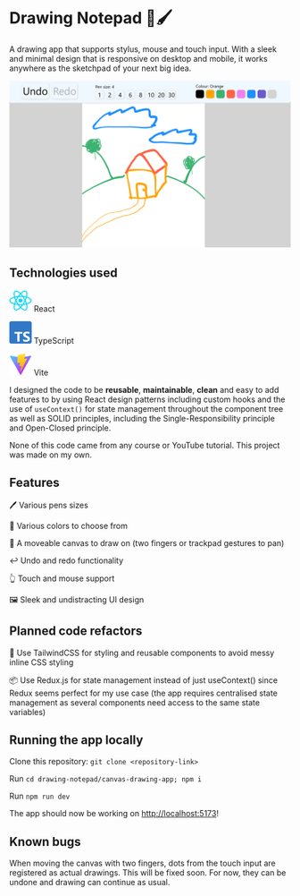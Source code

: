 # Drawing Notepad 📝🖌️

A drawing app that supports stylus, mouse and touch input. With a sleek and minimal design that is responsive on desktop and mobile, it works anywhere as the sketchpad of your next big idea.

![Drawing Notepad preview - A house on a hill with two hills with trees behind it](/canvas-drawing-app/src/assets/Drawing%20Notepad%20Preview%20Image.png)

## Technologies used

![React logo](/canvas-drawing-app/src/assets/react.svg) React

![TypeScript logo](/canvas-drawing-app/src/assets/Typescript_logo_2020.svg) TypeScript

![Vite logo](/canvas-drawing-app/src/assets/Vitejs-logo.svg) Vite

I designed the code to be **reusable**, **maintainable**, **clean** and easy to add features to by using React design patterns including custom hooks and the use of `useContext()` for state management throughout the component tree as well as SOLID principles, including the Single-Responsibility principle and Open-Closed principle. 

None of this code came from any course or YouTube tutorial. This project was made on my own.

## Features

🖊️ Various pens sizes

🎨 Various colors to choose from

🤚 A moveable canvas to draw on (two fingers or trackpad gestures to pan)

↩️ Undo and redo functionality

👆 Touch and mouse support

🖼️ Sleek and undistracting UI design

## Planned code refactors

🎨 Use TailwindCSS for styling and reusable components to avoid messy inline CSS styling

📦 Use Redux.js for state management instead of just useContext() since Redux seems perfect for my use case (the app requires centralised state management as several components need access to the same state variables)

## Running the app locally

Clone this repository: `git clone <repository-link>`

Run `cd drawing-notepad/canvas-drawing-app; npm i`

Run `npm run dev`

The app should now be working on [http://localhost:5173](http://localhost:5173)!

## Known bugs

When moving the canvas with two fingers, dots from the touch input are registered as actual drawings. This will be fixed soon. For now, they can be undone and drawing can continue as usual.

